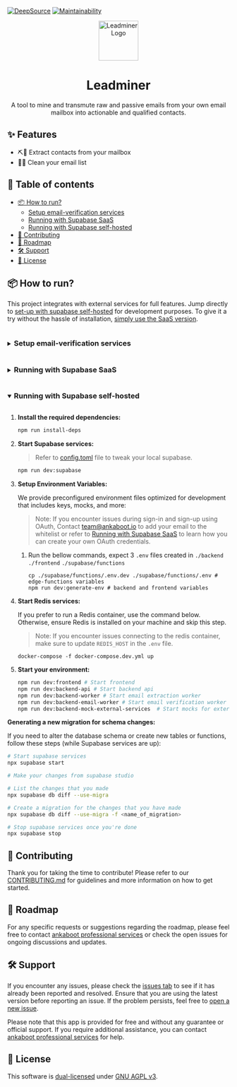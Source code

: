 [![DeepSource](https://app.deepsource.com/gh/ankaboot-source/leadminer.svg/?label=code+coverage&show_trend=true&token=M4B7pZCjFk2wl_EJpgQ9f-le)](https://app.deepsource.com/gh/ankaboot-source/leadminer/) 
[![Maintainability](https://api.codeclimate.com/v1/badges/42e68c56bc3ce2b1f59b/maintainability)](https://codeclimate.com/repos/63f7174b3d043100a803ee03/maintainability)

<div>
  <div align="center">
    <img width="90" height="90" src="https://app-qa.leadminer.io/icons/pickaxe.svg" alt="Leadminer Logo">
  </div>
  <h1 align="center">Leadminer</h1>
  <div align="center">
    <p>
    A tool to mine and transmute raw and passive emails from your own email mailbox into actionable and qualified contacts.
    </p>

  </div>
</div>

## ✨ Features

- ⛏️📧 Extract contacts from your mailbox
- 🧹💌 Clean your email list

## 📑 Table of contents

- [📦 How to run?](#-how-to-run)
  - [Setup email-verification services](#setup-email-verification-services)
  - [Running with Supabase SaaS](#running-with-supabase-saas)
  - [Running with Supabase self-hosted](#running-with-supabase-self-hosted)
- [🤝 Contributing](#-contributing)
- [🎯 Roadmap](#-roadmap)
- [🛠️ Support](#️-support)
- [📜 License](#-license)

## 📦 How to run?

This project integrates with external services for full features. Jump directly to [set-up with supabase self-hosted](#running-with-supabase-self-hosted) for development purposes.
To give it a try without the hassle of installation, [simply use the SaaS version](https://app.leadminer.io/).

<details>
<summary><h3 style="display:inline-block" id="setup-email-verification-services">Setup email-verification services</h3></summary>

We use external services for email verification. Configure at least one.

- **[Reacher](https://reacher.email/):** Use the SaaS version or self-host. Refer to [Reacher's documentation](https://help.reacher.email/) for setup.

  > **Note:** Refer to [.env.master.prod](./.env.master.prod) and [.env.master.dev](./.env.master.dev) according to your environment

- **[MailerCheck](https://mailercheck.com):** Sign up, then update `MAILERCHECK_API_KEY` in the `.env` file.

  > Refer to [.env.master.prod](./.env.master.prod) for guidance.

- **[Zero bounce](https://www.zerobounce.net/):** Sign up, then update `ZEROBOUNCE_API_KEY` in the `.env` file.

  > Refer to [.env.master.prod](./.env.master.prod) for guidance.

</details>

<details>
<summary><h3 style="display:inline-block" id="running-with-supabase-saas">Running with Supabase SaaS</h3></summary>

1. **Setup Supabase Instance:**

   - Create an account [here](https://supabase.com/dashboard/sign-up) and create a project.
   - Obtain the following values from your dashboard:

     - **Project URL**: Found under Settings -> API in the "Project URL" section.
     - **Project API key**: Found under Settings -> API in the "Project API keys" section. Use the `service_role` secret.
     - **Project Anon key**: Found under Settings -> API in the "Project API keys" section. Use the `anon` `public` key.
     - **Postgres Connection string**: Found under Settings -> Database in the "Connection string" section. Select the URI option.

   - Configuring authentication with OAuth:

     > **Note:** Currently, Leadminer only supports Google and Azure as third-party OAuth providers. Use "google" for the "PROVIDER_NAME" if integrating Google OAuth and "azure" if integrating Azure.

     - Enable third-party providers in your Supabase dashboard. Refer to the [documentation](https://supabase.com/docs/guides/auth#configure-third-party-providers) for instructions.

     - Under the "Social Auth" section, select the provider you want to configure and follow the provided [instructions](https://supabase.com/docs/guides/auth#providers).
     - After creating an OAuth app, go to your app dashboard and add the following URI under the "REDIRECT URI's" section: `http://localhost:8081/api/imap/mine/sources/PROVIDER_NAME/callback`.

   - **Install supabase-cli:**

     ```shell
     cd leadminer && npm i
     ```

   - **Deploy migrations and [edge-functions]():**

     ```shell
     # Refer to https://supabase.com/docs/reference/cli/supabase-login
     supabase login
     # Refer to https://supabase.com/docs/reference/cli/supabase-link
     supabase link --project-ref <supabase_project_id>
     # Refer to https://supabase.com/docs/reference/cli/supabase-db-push
     supabase db push
     # Refer to https://supabase.com/docs/guides/functions/deploy
     supabase functions deploy
     ```

2. **Setup Environment Variables:**

   You'll be configuring your environment variables from scratch, along with setting up all required services:

   1. Copy the production environment files [`.env.master.prod`](./.env.master.prod) [./supabase/functions/env.prod](./supabase/functions/.env.prod):

      ```shell
      cp .env.master.prod .env
      cp ./supabase/functions/.env.prod ./supabase/functions/.env
      ```

   2. Deploy your [Supabase secrets](https://supabase.com/docs/guides/functions/secrets):

      ```shell
      supabase secrets set --env-file ./supabase/functions/.env
      ```

3. **Start docker-compose then navigate to `localhost:8080`:**

   ```shell
   docker-compose up --build --force-recreate
   ```

</details>

<details open>
<summary><h3 style="display:inline-block" id="running-with-supabase-self-hosted">Running with Supabase self-hosted</h3></summary>

1.  **Install the required dependencies:**

    ```sh
    npm run install-deps
    ```

2.  **Start Supabase services:**

    > Refer to [config.toml](./supabase/config.toml) file to tweak your local supabase.

    ```sh
    npm run dev:supabase
    ```

3.  **Setup Environment Variables:**

    We provide preconfigured environment files optimized for development that includes keys, mocks, and more:

    > Note: If you encounter issues during sign-in and sign-up using OAuth, Contact team@ankaboot.io to add your email to the whitelist or refer to [Running with Supabase SaaS](#running-with-supabase-saas) to learn how you can create your own OAuth credentials.

    1.  Run the bellow commands, expect 3 `.env` files created in `./backend` `./frontend` `./supabase/functions`

        ```shell
        cp ./supabase/functions/.env.dev ./supabase/functions/.env # edge-functions variables
        npm run dev:generate-env # backend and frontend variables
        ```

4.  **Start Redis services:**

    If you prefer to run a Redis container, use the command below. Otherwise, ensure Redis is installed on your machine and skip this step.

    > Note: If you encounter issues connecting to the redis container, make sure to update `REDIS_HOST` in the `.env` file.

    ```shell
    docker-compose -f docker-compose.dev.yml up
    ```

5.  **Start your environment:**

    ```sh
    npm run dev:frontend # Start frontend
    npm run dev:backend-api	# Start backend api
    npm run dev:backend-worker # Start email extraction worker
    npm run dev:backend-email-worker # Start email verification worker
    npm run dev:backend-mock-external-services	# Start mocks for external services such as voilanorbert, mailercheck...
    ```

**Generating a new migration for schema changes:**

If you need to alter the database schema or create new tables or functions, follow these steps (while Supabase services are up):

```sh
# Start supabase services
npx supabase start

# Make your changes from supabase studio

# List the changes that you made
npx supabase db diff --use-migra

# Create a migration for the changes that you have made
npx supabase db diff --use-migra -f <name_of_migration>

# Stop supabase services once you're done
npx supabase stop
```

</details>

## 🤝 Contributing

Thank you for taking the time to contribute! Please refer to our [CONTRIBUTING.md](https://github.com/ankaboot-source/leadminer/blob/main/CONTRIBUTING.md) for guidelines and more information on how to get started.

## 🎯 Roadmap

For any specific requests or suggestions regarding the roadmap, please feel free to contact [ankaboot professional services](https://chat.openai.com/contact@ankaboot.fr) or check the open issues for ongoing discussions and updates.

## 🛠️ Support

If you encounter any issues, please check the [issues tab](https://github.com/ankaboot-source/leadminer/issues) to see if it has already been reported and resolved. Ensure that you are using the latest version before reporting an issue. If the problem persists, feel free to [open a new issue](https://github.com/ankaboot-source/leadminer/issues/new).

Please note that this app is provided for free and without any guarantee or official support. If you require additional assistance, you can contact [ankaboot professional services](https://chat.openai.com/contact@ankaboot.fr) for help.

## 📜 License

This software is [dual-licensed](DUAL-LICENSE.md) under [GNU AGPL v3](LICENSE).
